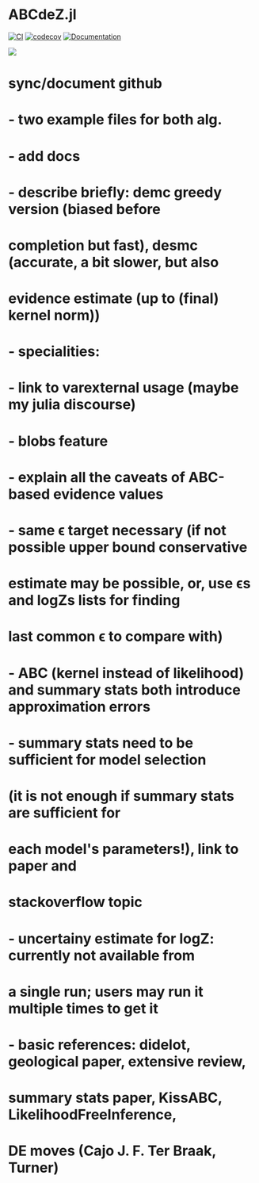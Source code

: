 # ABCdeZ.jl

[![CI](https://github.com/mauricelanghinrichs/ABCdeZ.jl/actions/workflows/CI.yml/badge.svg?branch=main)](https://github.com/mauricelanghinrichs/ABCdeZ.jl/actions/workflows/CI.yml)
[![codecov](https://codecov.io/gh/mauricelanghinrichs/ABCdeZ.jl/branch/main/graph/badge.svg?token=BZ86DWE65S)](https://codecov.io/gh/mauricelanghinrichs/ABCdeZ.jl)
[![Documentation](https://github.com/mauricelanghinrichs/ABCdeZ.jl/actions/workflows/Documentation.yml/badge.svg?branch=main)](https://github.com/mauricelanghinrichs/ABCdeZ.jl/actions/workflows/Documentation.yml)
<!--- ACTIVATE THIS ONCE READY: [![](https://img.shields.io/badge/docs-stable-blue.svg)](https://mauricelanghinrichs.github.io/ABCdeZ.jl/stable/) --->
[![](https://img.shields.io/badge/docs-dev-blue.svg)](https://mauricelanghinrichs.github.io/ABCdeZ.jl/dev/)


# sync/document github
# - two example files for both alg.
# - add docs
# - describe briefly: demc greedy version (biased before 
#   completion but fast), desmc (accurate, a bit slower, but also 
#   evidence estimate (up to (final) kernel norm))
# - specialities: 
#    - link to varexternal usage (maybe my julia discourse)
#    - blobs feature
# - explain all the caveats of ABC-based evidence values 
#    - same ϵ target necessary (if not possible upper bound conservative 
#       estimate may be possible, or, use ϵs and logZs lists for finding 
#       last common ϵ to compare with)
#    - ABC (kernel instead of likelihood) and summary stats both introduce approximation errors
#    - summary stats need to be sufficient for model selection 
#       (it is not enough if summary stats are sufficient for 
#        each model's parameters!), link to paper and 
#        stackoverflow topic
# - uncertainy estimate for logZ: currently not available from 
#   a single run; users may run it multiple times to get it
# - basic references: didelot, geological paper, extensive review,
#                     summary stats paper, KissABC, LikelihoodFreeInference,
#                       DE moves (Cajo J. F. Ter Braak, Turner)
